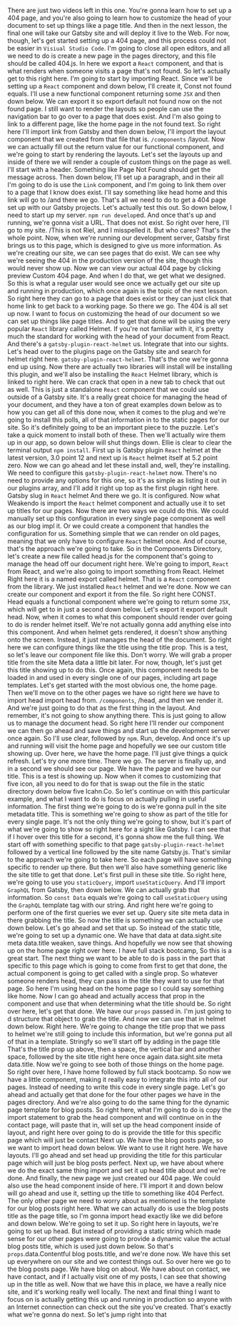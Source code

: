 There are just two videos left in this one. You're gonna learn how to set up a 404 page, and you're also going to learn how to customize the head of your document to set up things like a page title. And then in the next lesson, the final one will take our Gatsby site and will deploy it live to the Web. For now, though, let's get started setting up a 404 page, and this process could not be easier in `Visiual Studio Code`. I'm going to close all open editors, and all we need to do is create a new page in the pages directory, and this file should be called 404.js. In here we export a `React` component, and that is what renders when someone visits a page that's not found. So let's actually get to this right here. I'm going to start by importing React. Since we'll be setting up a `React` component and down below, I'll create it, Const not found equals. I'll use a new functional component returning some `JSX` and then down below. We can export it so export default not found now on the not found page. I still want to render the layouts so people can use the navigation bar to go over to a page that does exist. And I'm also going to link to a different page, like the home page in the not found text. So right here I'll import link from Gatsby and then down below, I'll import the layout component that we created from that file that is. `/components` /layout. Now we can actually fill out the return value for our functional component, and we're going to start by rendering the layouts. Let's set the layouts up and inside of there we will render a couple of custom things on the page as well. I'll start with a header. Something like Page Not Found should get the message across. Then down below, I'll set up a paragraph, and in their all I'm going to do is use the  `Link` component, and I'm going to link them over to a page that I know does exist. I'll say something like head home and this link will go to /and there we go. That's all we need to do to get a 404 page set up with our Gatsby projects. Let's actually test this out. So down below, I need to start up my server. `npm run develop`ed. And once that's up and running, we're gonna visit a URL. That does not exist. So right over here, I'll go to my site. /This is not Riel, and I misspelled it. But who cares? That's the whole point. Now, when we're running our development server, Gatsby first brings us to this page, which is designed to give us more information. As we're creating our site, we can see pages that do exist. We can see why we're seeing the 404 in the production version of the site, though this would never show up. Now we can view our actual 404 page by clicking preview Custom 404 page. And when I do that, we get what we designed. So this is what a regular user would see once we actually get our site up and running in production, which once again is the topic of the next lesson. So right here they can go to a page that does exist or they can just click that home link to get back to a working page. So there we go. The 404 is all set up now. I want to focus on customizing the head of our document so we can set up things like page titles. And to get that done will be using the very popular `React` library called Helmet. If you're not familiar with it, it's pretty much the standard for working with the head of your document from React. And there's a `gatsby-plugin-react-helmet` us. Integrate that into our sights. Let's head over to the plugins page on the Gatsby site and search for helmet right here. `gatsby-plugin-react-helmet`. That's the one we're gonna end up using. Now there are actually two libraries will install will be installing this plugin, and we'll also be installing the `React` Helmet library, which is linked to right here. We can crack that open in a new tab to check that out as well. This is just a standalone `React` component that we could use outside of a Gatsby site. It's a really great choice for managing the head of your document, and they have a ton of great examples down below as to how you can get all of this done now, when it comes to the plug and we're going to install this polls, all of that information in to the static pages for our site. So it's definitely going to be an important piece to the puzzle. Let's take a quick moment to install both of these. Then we'll actually wire them up in our app, so down below will shut things down. Ellie is clear to clear the terminal output `npm install`. First up is Gatsby plugin `React` helmet at the latest version, 3.0 point 12 and next up is `React` helmet itself at 5.2 point zero. Now we can go ahead and let these install and, well, they're installing. We need to configure this `gatsby-plugin-react-helmet` now. There's no need to provide any options for this one, so it's as simple as listing it out in our plugins array, and I'll add it right up top as the first plugin right here. Gatsby slug in `React` helmet And there we go. It is configured. Now what Weakendo is import the `React` helmet component and actually use it to set up titles for our pages. Now there are two ways we could do this. We could manually set up this configuration in every single page component as well as our blog impl it. Or we could create a component that handles the configuration for us. Something simple that we can render on old pages, meaning that we only have to configure `React` helmet once. And of course, that's the approach we're going to take. So in the Components Directory, let's create a new file called head.js for the component that's going to manage the head off our document right here. We're going to import, `React` from React, and we're also going to import something from React. Helmet Right here it is a named export called helmet. That is a `React` component from the library. We just installed `React` helmet and we're done. Now we can create our component and export it from the file. So right here CONST. Head equals a functional component where we're going to return some `JSX`, which will get to in just a second down below. Let's export it export default head. Now, when it comes to what this component should render over going to do is render helmet itself. We're not actually gonna add anything else into this component. And when helmet gets rendered, it doesn't show anything onto the screen. Instead, it just manages the head of the document. So right here we can configure things like the title using the title prop. This is a test, so let's leave our component file like this. Don't worry. We will grab a proper title from the site Meta data a little bit later. For now, though, let's just get this title showing up to do this. Once again, this component needs to be loaded in and used in every single one of our pages, including art page templates. Let's get started with the most obvious one, the home page. Then we'll move on to the other pages we have so right here we have to import head import head from. `/components`, /head, and then we render it. And we're just going to do that as the first thing in the layout. And remember, it's not going to show anything there. This is just going to allow us to manage the document head. So right here I'll render our component we can then go ahead and save things and start up the development server once again. So I'll use clear, followed by `npm`. Run, develop. And once it's up and running will visit the home page and hopefully we see our custom title showing up. Over here, we have the home page. I'll just give things a quick refresh. Let's try one more time. There we go. The server is finally up, and in a second we should see our page. We have the page and we have our title. This is a test is showing up. Now when it comes to customizing that five icon, all you need to do for that is swap out the file in the static directory down below five Icahn.Co. So let's continue on with this particular example, and what I want to do is focus on actually pulling in useful information. The first thing we're going to do is we're gonna pull in the site metadata title. This is something we're going to show as part of the title for every single page. It's not the only thing we're going to show, but it's part of what we're going to show so right here for a sight like Gatsby. I can see that if I hover over this title for a second, it's gonna show me the full thing. We start off with something specific to that page `gatsby-plugin-react-helmet` followed by a vertical line followed by the site name Gatsby.js. That's similar to the approach we're going to take here. So each page will have something specific to render up there. But then we'll also have something generic like the site title to get that done. Let's first pull in these site title. So right here, we're going to use you `staticQuery`, import `useStaticQuery`. And I'll import `GraphQL` from Gatsby, then down below. We can actually grab that information. So `const Data` equals we're going to call `useStaticQuery` using the `GraphQL` template tag with our string. And right here we're going to perform one of the first queries we ever set up. Query site site meta data in there grabbing the title. So now the title is something we can actually use down below. Let's go ahead and set that up. So instead of the static title, we're going to set up a dynamic one. We have that data at data.sight.site meta data.title weaken, save things. And hopefully we now see that showing up on the home page right over here. I have full stack bootcamp, So this is a great start. The next thing we want to be able to do is pass in the part that specific to this page which is going to come from first to get that done, the actual component is going to get called with a single prop. So whatever someone renders head, they can pass in the title they want to use for that page. So here I'm using head on the home page so I could say something like home. Now I can go ahead and actually access that prop in the component and use that when determining what the title should be. So right over here, let's get that done. We have our `props` passed in. I'm just going to d structure that object to grab the title. And now we can use that in helmet down below. Right here. We're going to change the title prop that we pass to helmet we're still going to include this information, but we're gonna put all of that in a template. Stringfy so we'll start off by adding in the page title That's the title prop up above, then a space, the vertical bar and another space, followed by the site title right here once again data.sight.site meta data.title. Now we're going to see both of those things on the home page. So right over here, I have home followed by full stack bootcamp. So now we have a little component, making it really easy to integrate this into all of our pages. Instead of needing to write this code in every single page. Let's go ahead and actually get that done for the four other pages we have in the pages directory. And we're also going to do the same thing for the dynamic page template for blog posts. So right here, what I'm going to do is copy the import statement to grab the head component and will continue on in the contact page, will paste that in, will set up the head component inside of layout, and right here over going to do is provide the title for this specific page which will just be contact Next up. We have the blog posts page, so we want to import head down below. We want to use it right here. We have layouts. I'll go ahead and set head up providing the title for this particular page which will just be blog posts perfect. Next up, we have about where we do the exact same thing import and set it up head title about and we're done. And finally, the new page we just created our 404 page. We could also use the head component inside of here. I'll import it and down below will go ahead and use it, setting up the title to something like 404 Perfect. The only other page we need to worry about as mentioned is the template for our blog posts right here. What we can actually do is use the blog posts title as the page title, so I'm gonna import head exactly like we did before and down below. We're going to set it up. So right here in layouts, we're going to set up head. But instead of providing a static string which made sense for our other pages were going to provide a dynamic value the actual blog posts title, which is used just down below. So that's `props`.data.Contentful blog posts.title, and we're done now. We have this set up everywhere on our site and we contest things out. So over here we go to the blog posts page. We have blog on about. We have about on contact, we have contact, and if I actually visit one of my posts, I can see that showing up in the title as well. Now that we have this in place, we have a really nice site, and it's working really well locally. The next and final thing I want to focus on is actually getting this up and running in production so anyone with an Internet connection can check out the site you've created. That's exactly what we're gonna do next. So let's jump right into that